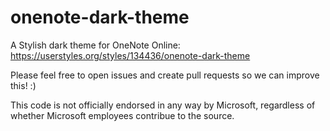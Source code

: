 # onenote-dark-theme
A Stylish dark theme for OneNote Online: https://userstyles.org/styles/134436/onenote-dark-theme

Please feel free to open issues and create pull requests so we can improve this! :)

This code is not officially endorsed in any way by Microsoft, regardless of whether Microsoft employees contribue to the source.
